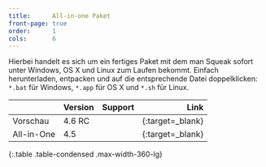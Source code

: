 ```yaml
---
title:      All-in-one Paket
front-page: true
order:      1
cols:       6
---
```

Hierbei handelt es sich um ein fertiges Paket mit dem man Squeak sofort unter
Windows, OS X und Linux zum Laufen bekommt. Einfach herunterladen, entpacken und
auf die entsprechende Datei doppelklicken: `*.bat` für Windows, `*.app` für OS X und `*.sh` für Linux.

|            | Version   | Support   | Link   |
| ---------- |:--------- |:--------- | ------:|
| Vorschau   | 4.6 RC    | <i class="fa fa-windows"></i> <i class="fa fa-apple"></i> <i class="fa fa-linux"></i> | [<i class="fa fa-download"></i>][46allinone]{:target=_blank} |
| All-in-One | 4.5       | <i class="fa fa-windows"></i> <i class="fa fa-apple"></i> <i class="fa fa-linux"></i> | [<i class="fa fa-download"></i>][45allinone]{:target=_blank} |
{:.table .table-condensed .max-width-360-lg}

[46allinone]: http://ftp.squeak.org/4.6/Squeak-4.6-All-in-One.zip
[45allinone]: http://ftp.squeak.org/4.5/Squeak-4.5-All-in-One.zip
